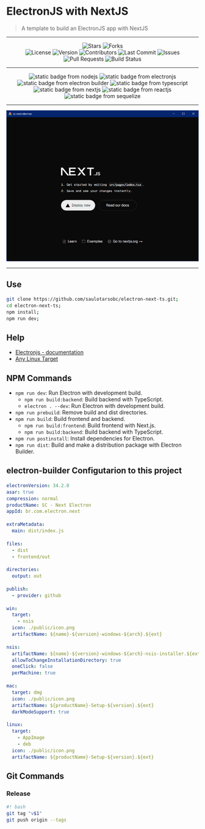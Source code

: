 # ElectronJS with NextJS

> A template to build an ElectronJS app with NextJS

---

<div align="center">
  <img alt="Stars" src="https://img.shields.io/github/stars/saulotarsobc/electronjs-with-nextjs.svg">
  <img alt="Forks" src="https://img.shields.io/github/forks/saulotarsobc/electronjs-with-nextjs.svg">
</div>

<div align="center">
  <img alt="License" src="https://img.shields.io/badge/License-MIT-yellow.svg">
  <img alt="Version" src="https://img.shields.io/github/v/release/saulotarsobc/electronjs-with-nextjs.svg">
  <img alt="Contributors" src="https://img.shields.io/github/contributors/saulotarsobc/electronjs-with-nextjs.svg">
  <img alt="Last Commit" src="https://img.shields.io/github/last-commit/saulotarsobc/electronjs-with-nextjs.svg">
  <img alt="Issues" src="https://img.shields.io/github/issues/saulotarsobc/electronjs-with-nextjs.svg">
  <img alt="Pull Requests" src="https://img.shields.io/github/issues-pr/saulotarsobc/electronjs-with-nextjs.svg">
  <img alt="Build Status" src="https://img.shields.io/github/actions/workflow/status/saulotarsobc/electronjs-with-nextjs/.github/workflows/launch-app.yaml">
</div>

---

<!-- Badge Start -->
<div align="center">
 <img alt="static badge from nodejs" src="https://img.shields.io/badge/NodeJS-v22.15.0-44883e">
 <img alt="static badge from electronjs" src="https://img.shields.io/badge/ElectronJS-v36.2.0-46816e">
 <img alt="static badge from electron builder" src="https://img.shields.io/badge/Electron%20Builder-v26.0.12-blue">
 <img alt="static badge from typescript" src="https://img.shields.io/badge/TypeScript-v5.8.3-blue">
 <img alt="static badge from nextjs" src="https://img.shields.io/badge/NextJS-v15.3.2-black">
 <img alt="static badge from reactjs" src="https://img.shields.io/badge/ReactJS-v19.1.0-61DAFB">
 <img alt="static badge from sequelize" src="https://img.shields.io/badge/Sequelize-v6.37.7-52B0E7">
</div>
<!-- Badge End -->

---

<div align="center">
  <img alt="demo" src="./demo/demo.png">
</div>

---

## Use

```sh
git clone https://github.com/saulotarsobc/electron-next-ts.git;
cd electron-next-ts;
npm install;
npm run dev;
```

## Help

- [Electronjs - documentation](https://www.electronjs.org/pt/docs/latest/)
- [Any Linux Target](https://www.electron.build/linux)

## NPM Commands

- `npm run dev`: Run Electron with development build.
  - `npm run build:backend`: Build backend with TypeScript.
  - `electron . --dev`: Run Electron with development build.
- `npm run prebuild`: Remove build and dist directories.
- `npm run build`: Build frontend and backend.
  - `npm run build:frontend`: Build frontend with Next.js.
  - `npm run build:backend`: Build backend with TypeScript.
- `npm run postinstall`: Install dependencies for Electron.
- `npm run dist`: Build and make a distribution package with Electron Builder.

## electron-builder Configutarion to this project

```yaml
electronVersion: 34.2.0
asar: true
compression: normal
productName: SC - Next Electron
appId: br.com.electron.next

extraMetadata:
  main: dist/index.js

files:
  - dist
  - frontend/out

directories:
  output: out

publish:
  - provider: github

win:
  target:
    - nsis
  icon: ./public/icon.png
  artifactName: ${name}-${version}-windows-${arch}.${ext}

nsis:
  artifactName: ${name}-${version}-windows-${arch}-nsis-installer.${ext}
  allowToChangeInstallationDirectory: true
  oneClick: false
  perMachine: true

mac:
  target: dmg
  icon: ./public/icon.png
  artifactName: ${productName}-Setup-${version}.${ext}
  darkModeSupport: true

linux:
  target:
    - AppImage
    - deb
  icon: ./public/icon.png
  artifactName: ${productName}-Setup-${version}.${ext}
```

## Git Commands

### Release

```bash
#! bash
git tag "v$1"
git push origin --tags
```
